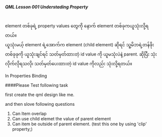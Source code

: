 ##### QML Lesson 001 Understading Property <br> <br>

 element တစ်ခုရဲ့ property values တွေကို နောက် element တစ်ခုကယူသုံးလို့ရတယ်။
 <br>
 ယူသုံးမယ့် element ရဲ့အောက်က element (child element) ဆိုရင် သူ့မိဘရဲ့တန်ဖိုးတစ်ခုခုကို ယူသုံးချင်ရင် သတ်မှတ်ထားတဲ့ id value ကို ယူမသုံးပဲနဲ့ parent. ဆိုပြီး သုံးလိုက်လိုရသလို၊ သတ်မှတ်ပေးထားတဲ့ id value ကိုလည်း သုံးလို့ရတယ်။ 
 
 In Properties Binding

####Please Test following task

first create the qml design like me.

and then slove following questions

1. Can Item overlap
2. Can use child elemet the value of parent element
3. Can item  be outside of parent element. (test this one by using 'clip' property;)
